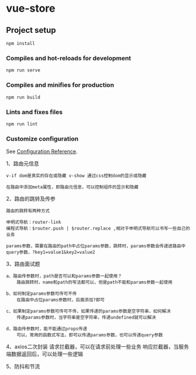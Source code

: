 # vue-store

## Project setup
```
npm install
```

### Compiles and hot-reloads for development
```
npm run serve
```

### Compiles and minifies for production
```
npm run build
```

### Lints and fixes files
```
npm run lint
```

### Customize configuration
See [Configuration Reference](https://cli.vuejs.org/config/).

1、路由元信息

    v-if dom是真实的存在或隐藏 v-show 通过css控制dom的显示或隐藏

    在路由中添加meta属性，即路由元信息，可以控制组件的显示和隐藏

2、路由的跳转及传参

    路由的跳转有两种方式

    申明式导航：router-link
    编程式导航：$router.push | $router.replace ,相对于申明式导航可以书写一些自己的业务

    params参数，需要在路由的path中占位params参数，跳转时，params参数会传递进路由中
    query参数，?key1=value1&key2=value2

3、路由面试题

    a、路由传参数时，path是否可以和params参数一起使用？
        路由跳转时，name和path的写法都可以，但是path不能和params参数一起使用

    b、如何制定params参数可传可不传
        在路由中占位params参数时，后面添加?即可

    c、如果制定params参数可传可不传，如果传递的params参数是空字符串，如何解决
        传递params参数时，当字符串是空字符串，传递undefined就可以解决

    d、路由传参数时，能不能通过props传递
        可以，常用的函数式写法，即可以传递params参数，也可以传递query参数

4、axios二次封装
    请求拦截器，可以在请求前处理一些业务
    响应拦截器，当服务端数据返回后，可以处理一些逻辑

5、防抖和节流

